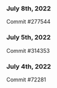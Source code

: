 ### July 8th, 2022

Commit #277544

### July 5th, 2022

Commit #314353


### July 4th, 2022

Commit #72281
